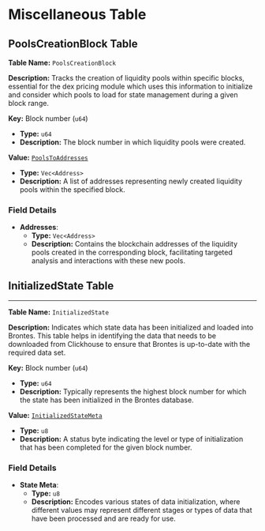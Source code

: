 # Miscellaneous Table

## PoolsCreationBlock Table

**Table Name:** `PoolsCreationBlock`

**Description:** Tracks the creation of liquidity pools within specific blocks, essential for the dex pricing module which uses this information to initialize and consider which pools to load for state management during a given block range.

**Key:** Block number (`u64`)

- **Type:** `u64`
- **Description:** The block number in which liquidity pools were created.

**Value:** [`PoolsToAddresses`](https://github.com/SorellaLabs/brontes/blob/e9935b20922ffcef21471de888dc9d695bc2bd03/crates/brontes-types/src/db/pool_creation_block.rs#L11)

- **Type:** `Vec<Address>`
- **Description:** A list of addresses representing newly created liquidity pools within the specified block.

### Field Details

- **Addresses**:
  - **Type:** `Vec<Address>`
  - **Description:** Contains the blockchain addresses of the liquidity pools created in the corresponding block, facilitating targeted analysis and interactions with these new pools.

## InitializedState Table

---

**Table Name:** `InitializedState`

**Description:** Indicates which state data has been initialized and loaded into Brontes. This table helps in identifying the data that needs to be downloaded from Clickhouse to ensure that Brontes is up-to-date with the required data set.

**Key:** Block number (`u64`)

- **Type:** `u64`
- **Description:** Typically represents the highest block number for which the state has been initialized in the Brontes database.

**Value:** [`InitializedStateMeta`](https://github.com/SorellaLabs/brontes/blob/e9935b20922ffcef21471de888dc9d695bc2bd03/crates/brontes-types/src/db/initialized_state.rs#L33)

- **Type:** `u8`
- **Description:** A status byte indicating the level or type of initialization that has been completed for the given block number.

### Field Details

- **State Meta**:
  - **Type:** `u8`
  - **Description:** Encodes various states of data initialization, where different values may represent different stages or types of data that have been processed and are ready for use.
